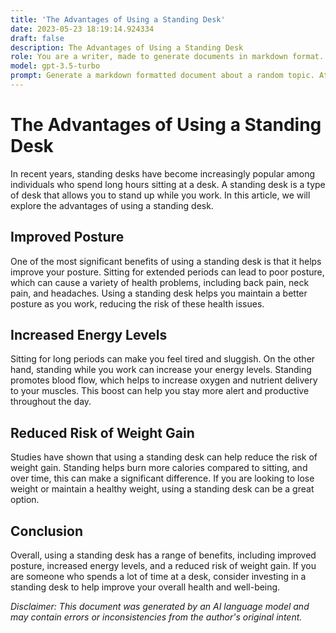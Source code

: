 ```yaml
---
title: 'The Advantages of Using a Standing Desk'
date: 2023-05-23 18:19:14.924334
draft: false
description: The Advantages of Using a Standing Desk
role: You are a writer, made to generate documents in markdown format. It is very important that all of the documents you generate are in valid markdown format.
model: gpt-3.5-turbo
prompt: Generate a markdown formatted document about a random topic. At the bottom, include a disclaimer explaining that the document was generated by you. The first line of the document should be the title. Make sure that the entire document is in proper markdown format, using a mix of various tags to make the document visually appealing.
---
```


# The Advantages of Using a Standing Desk

In recent years, standing desks have become increasingly popular among individuals who spend long hours sitting at a desk. A standing desk is a type of desk that allows you to stand up while you work. In this article, we will explore the advantages of using a standing desk.

## Improved Posture

One of the most significant benefits of using a standing desk is that it helps improve your posture. Sitting for extended periods can lead to poor posture, which can cause a variety of health problems, including back pain, neck pain, and headaches. Using a standing desk helps you maintain a better posture as you work, reducing the risk of these health issues.

## Increased Energy Levels

Sitting for long periods can make you feel tired and sluggish. On the other hand, standing while you work can increase your energy levels. Standing promotes blood flow, which helps to increase oxygen and nutrient delivery to your muscles. This boost can help you stay more alert and productive throughout the day.

## Reduced Risk of Weight Gain

Studies have shown that using a standing desk can help reduce the risk of weight gain. Standing helps burn more calories compared to sitting, and over time, this can make a significant difference. If you are looking to lose weight or maintain a healthy weight, using a standing desk can be a great option.

## Conclusion

Overall, using a standing desk has a range of benefits, including improved posture, increased energy levels, and a reduced risk of weight gain. If you are someone who spends a lot of time at a desk, consider investing in a standing desk to help improve your overall health and well-being.

_Disclaimer: This document was generated by an AI language model and may contain errors or inconsistencies from the author's original intent._